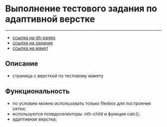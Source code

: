 # Выполнение тестового задания по адаптивной верстке
***

- [ссылка на gh-pages](https://nikolaymishaev.github.io/test-task/)
- [ссылка на задание](https://disk.yandex.ru/i/kIWq4qsEPwyswA)
- [ссылка на макет](https://www.figma.com/file/uy85DPXU715pD16KkshYUZ/QSOFT.-Frontend-Junior-Test-Task?node-id=1642%3A866)

## Описание
- страница с версткой по тестовому макету

## Функциональность
- по условию можно использовать только flexbox для построения сетки;
- используются псевдоселекторы :nth-child и функция calc();
- адаптивная верстка;
